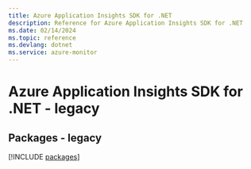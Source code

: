 ```yaml
---
title: Azure Application Insights SDK for .NET
description: Reference for Azure Application Insights SDK for .NET
ms.date: 02/14/2024
ms.topic: reference
ms.devlang: dotnet
ms.service: azure-monitor
---
```

# Azure Application Insights SDK for .NET - legacy
## Packages - legacy
[!INCLUDE [packages](application-insights-index.md)]